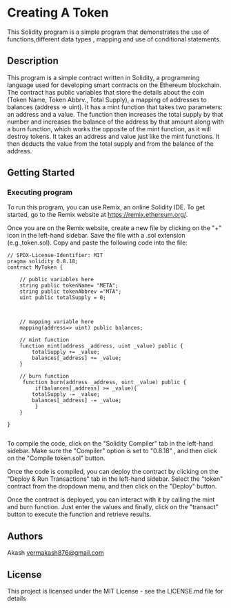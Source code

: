# Creating A Token

This Solidity program is a simple program that demonstrates the use of functions,different data types , mapping and use of conditional statements.

## Description

This program is a simple contract written in Solidity, a programming language used for developing smart contracts on the Ethereum blockchain. The contract has public variables that store the details about the coin (Token Name, Token Abbrv., Total Supply), a mapping of addresses to balances (address => uint). It has a mint function that takes two parameters: an address and a value. The function then increases the total supply by that number and increases the balance of the address by that amount along with  a burn function, which works the opposite of the mint function, as it will destroy tokens. It takes an address and value just like the mint functions. It  then deducts the value from the total supply and from the balance of the address.

## Getting Started

### Executing program

To run this program, you can use Remix, an online Solidity IDE. To get started, go to the Remix website at https://remix.ethereum.org/.

Once you are on the Remix website, create a new file by clicking on the "+" icon in the left-hand sidebar. Save the file with a .sol extension (e.g.,token.sol). Copy and paste the following code into the file:

```
// SPDX-License-Identifier: MIT
pragma solidity 0.8.18;
contract MyToken {

    // public variables here
    string public tokenName= "META";
    string public tokenAbbrev ="MTA";
    uint public totalSupply = 0;



    // mapping variable here
    mapping(address=> uint) public balances;

    // mint function
    function mint(address _address, uint _value) public {
        totalSupply += _value;
        balances[_address] += _value;
    }

    // burn function
     function burn(address _address, uint _value) public {
         if(balances[_address] >= _value){
        totalSupply -= _value;
        balances[_address] -= _value;
         }
    }

}


```

To compile the code, click on the "Solidity Compiler" tab in the left-hand sidebar. Make sure the "Compiler" option is set to "0.8.18" , and then click on the "Compile token.sol" button.

Once the code is compiled, you can deploy the contract by clicking on the "Deploy & Run Transactions" tab in the left-hand sidebar. Select the "token" contract from the dropdown menu, and then click on the "Deploy" button.

Once the contract is deployed, you can interact with it by calling the mint and burn function. Just enter the values and finally, click on the "transact" button to execute the function and retrieve results.

## Authors

Akash
vermakash876@gmail.com

## License

This project is licensed under the MIT License - see the LICENSE.md file for details
